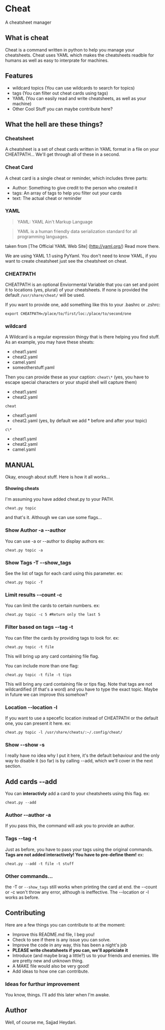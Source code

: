 # Cheat
A cheatsheet manager

## What is cheat
Cheat is a command written in python to help you manage your cheatsheets. Cheat uses YAML which makes the cheatsheets readble for humans as well as easy to interprate for machines.

## Features
* wildcard topics (You can use wildcards to search for topics)
* tags (You can filter out cheat cards using tags)
* YAML (You can easily read and write cheatsheets, as well as your machine)
* Other Cool Stuff you can maybe contribute here?

## What the hell are these things?

### Cheatsheet
A cheatsheet is a set of cheat cards written in YAML format in a file on your CHEATPATH...  We'll get through all of these in a second.

### Cheat Card
A cheat card is a single cheat or reminder, which includes three parts:
* Author: Something to give credit to the person who created it
* tags: An array of tags to help you filter out your cards
* text: The actual cheat or reminder

### YAML
> YAML: YAML Ain't Markup Language

> YAML is a human friendly data serialization standard for all programming languages.

taken from [The Official YAML Web Site] (http://yaml.org/) Read more there.

We are using YAML 1.1 using PyYaml. You don't need to know YAML, if you want to create cheatsheet just see the cheatsheet on cheat.
### CHEATPATH
CHEATPATH is an optional Enviormental Variable that you can set and point it to locations (yes, plural) of your cheatsheets. If none is provided the default `/usr/share/cheat/` will be used.

If you want to provide one, add something like this to your .bashrc or .zshrc:
```
export CHEATPATH=/place/to/first/loc:/place/to/second/one
```

### wildcard
A Wildcard is a regular expression thingy that is there helping you find stuff. As an example, you may have these sheats:
* cheat1.yaml
* cheat2.yaml
* camel.yaml
* someotherstuff.yaml

Then you can provide these as your caption:
`cheat\*` (yes, you have to escape special characters or your stupid shell will capture them)
* cheat1.yaml
* cheat2.yaml

`cheat`
* cheat1.yaml
* cheat2.yaml
(yes, by default we add * before and after your topic)

`c\*`
* cheat1.yaml
* cheat2.yaml
* camel.yaml


## MANUAL
Okay, enough about stuff. Here is how it all works...

#### Showing cheats
I'm assuming you have added cheat.py to your PATH.

```
cheat.py topic
```
and that's it. 
Although we can use some flags...

### Show Author -a --author
You can use -a or --author to display authors
ex:
```
cheat.py topic -a
```

### Show Tags -T --show_tags
See the list of tags for each card using this parameter.
ex:
```
cheat.py topic -T
```

### Limit results --count -c
You can limit the cards to certain numbers.
ex:
```
cheat.py topic -c 5 #Return only the last 5
```

### Filter based on tags --tag -t
You can filter the cards by providing tags to look for.
ex:
```
cheat.py topic -t file
```
This will bring up any card containing file flag.

You can include more than one flag:
```
cheat.py topic -t file -t tips
```
This will bring any card containing file or tips flag. Note that tags are not wildcardified (if that's a word) and you have to type the exact topic. Maybe in future we can improve this somehow?

### Location --location -l
If you want to use a specefic location instead of CHEATPATH or the default one, you can present it here.
ex:
```
cheat.py topic -l /usr/share/cheats/:~/.config/cheat/
```

### Show --show -s
I really have no idea why I put it here, it's the default behaviour and the only way to disable it (so far) is by calling --add, which we'll cover in the next section.

## Add cards --add 
You can __interactivly__ add a card to your cheatsheets using this flag.
ex:
```
cheat.py --add
```

### Author --author -a
If you pass this, the command will ask you to provide an author.

### Tags --tag -t
Just as before, you have to pass your tags using the original commands. **Tags are not added interactively! You have to pre-define them!**
ex:
```
cheat.py --add -t file -t stuff
```

### Other commands...
the -T or `--show_tags` still works when printing the card at end.
the --count or -c won't throw any error, although is ineffective.
The --location or -l works as before.


## Contributing
Here are a few things you can contribute to at the moment:
* Improve this README.md file, I beg you!
* Check to see if there is any issue you can solve.
* Improve the code in any way, this has been a night's job
* **PLEASE write cheatsheets if you can, we'll appriciate it**
* Introduce (and maybe brag a little?) us to your friends and enemies. We are pretty new and unknown thing.
* A MAKE file would also be very good!
* Add ideas to how one can contribute.

### Ideas for furthur improvement
You know, things. I'll add this later when I'm awake.

## Author
Well, of course me, Sajjad Heydari.

